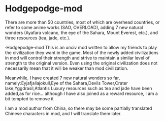 # Hodgepodge-mod
There are more than 50 countries, most of which are overhead countries, or refer to some anime works (SAO, OVERLOAD), adding 7 new natural wonders (Ayafara volcano, the eye of the Sahara, Mount Everest, etc.), and three resources (tea, jade, etc.).

·Hodgepodge-mod 
This is an unciv mod written to allow my friends to play the civilization they want in the game.
Most of the newly added civilizations in mod will control their strength and strive to maintain a similar level of strength to the original version. Even using the original civilization does not necessarily mean that it will be weaker than mod civilization.

Meanwhile, I have created 7 new natural wonders so far, namely:Eyjafjallajokull,Eye of the Sahara,Devils Tower,Crater lake,Yggdrasil,Atlantis
Luxury resources such as tea and jade have been added,as for rice... although I have also joined as a reward resource, I am a bit tempted to remove it

I am a mod author from China, so there may be some partially translated Chinese characters in mod, and I will translate them later.
